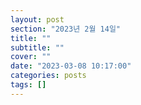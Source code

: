 ```yaml
---
layout: post
section: "2023년 2월 14일"
title: ""
subtitle: ""
cover: ""
date: "2023-03-08 10:17:00"
categories: posts
tags: []
---
```

